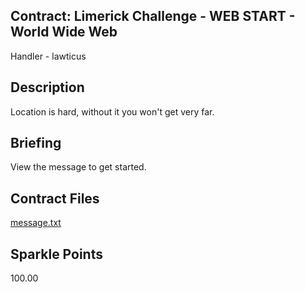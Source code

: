 ## Contract: Limerick Challenge - WEB START - World Wide Web
Handler - lawticus

## Description
Location is hard, without it you won't get very far.

## Briefing
View the message to get started.

## Contract Files
[message.txt](files/message.txt)

## Sparkle Points
100.00 
